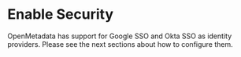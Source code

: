 # Enable Security

OpenMetadata has support for Google SSO and Okta SSO as identity providers. Please see the next sections about how to configure them.

